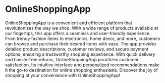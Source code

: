 # OnlineShoppingApp
OnlineShoppingApp is a convenient and efficient platform that revolutionizes the way we shop. With a wide range of products available at our fingertips, this app offers a seamless and user-friendly experience. From trendy fashion items to electronics, home decor, and more, customers can browse and purchase their desired items with ease. The app provides detailed product descriptions, customer reviews, and secure payment options, ensuring a trustworthy shopping experience. With quick delivery and hassle-free returns, OnlineShoppingApp prioritizes customer satisfaction. Its intuitive interface and personalized recommendations make it the go-to destination for online shopping enthusiasts. Discover the joy of shopping at your convenience with OnlineShoppingApp!
